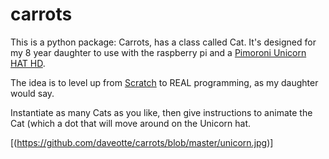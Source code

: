 # carrots

This is a python package: Carrots, has a class called Cat. It's designed for my 8 year daughter to use with the raspberry pi and a [Pimoroni Unicorn HAT HD](https://www.adafruit.com/product/3580). 

The idea is to level up from [Scratch](https://scratch.mit.edu/projects/23857310/) to REAL programming, as my daughter would say. 

Instantiate as many Cats as you like, then give instructions to animate the Cat (which a dot that will move around on the Unicorn hat. 

[(https://github.com/daveotte/carrots/blob/master/unicorn.jpg)]
